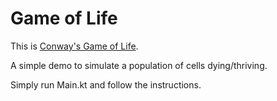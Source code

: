 # Game of Life

This is [Conway's Game of Life](https://en.wikipedia.org/wiki/Conway%27s_Game_of_Life).

A simple demo to simulate a population of cells dying/thriving.

Simply run Main.kt and follow the instructions.